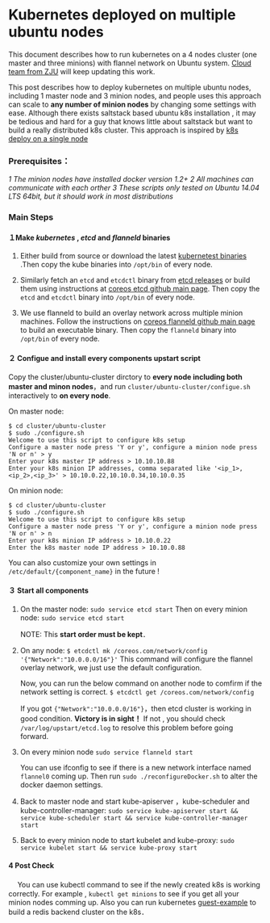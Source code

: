 # Kubernetes deployed on multiple ubuntu nodes

This document describes how to run kubernetes on a 4 nodes cluster (one master and three minions) with flannel network on Ubuntu system. [Cloud team from ZJU](https://github.com/ZJU-SEL) will keep updating this work.

This post describes how to deploy kubernetes on multiple ubuntu nodes, including 1 master node and 3 minion nodes, and people uses this approach can scale to **any number of minion nodes** by changing some settings with ease.
Although there exists saltstack based ubuntu k8s installation ,  it may be tedious and hard for a guy that knows little about saltstack but want to build a really distributed k8s cluster. This approach is inspired by [k8s deploy on a single node](https://github.com/GoogleCloudPlatform/kubernetes/blob/master/docs/getting-started-guides/ubuntu_single_node.md)

### **Prerequisites：**

*1 The minion nodes have installed docker version 1.2+* 
*2  All machines can communicate with each orther*
*3 These scripts only tested on Ubuntu 14.04 LTS 64bit, but it should work in most distributions*


### **Main Steps**
#### １Make *kubernetes* , *etcd* and *flanneld* binaries

1. Either build from source or download the latest [kubernetest binaries](https://github.com/GoogleCloudPlatform/kubernetes/blob/master/docs/getting-started-guides/binary_release.md) .Then copy the kube binaries into `/opt/bin`  of every node.

2.  Similarly fetch an `etcd` and `etcdctl` binary from [etcd releases](https://github.com/coreos/etcd/releases) or build them using instructions at [coreos etcd github main page](https://github.com/coreos/etcd). Then copy the `etcd` and `etcdctl` binary into `/opt/bin` of every node.
 
3. We use flanneld to build an overlay network across multiple minion machines. Follow  the instructions on [coreos flanneld github main page](https://github.com/coreos/flannel) to build an executable binary. Then copy the `flanneld` binary into `/opt/bin` of every node.

#### ２ Configue and install every components upstart script

Copy the cluster/ubuntu-cluster dirctory to **every node including both master and minon nodes**，and run `cluster/ubuntu-cluster/configue.sh` interactively to **on every node**.

On master node:
```
$ cd cluster/ubuntu-cluster
$ sudo ./configure.sh 
Welcome to use this script to configure k8s setup
Configure a master node press 'Y or y', configure a minion node press 'N or n' > y
Enter your k8s master IP address > 10.10.10.88
Enter your k8s minion IP addresses, comma separated like '<ip_1>,<ip_2>,<ip_3>' > 10.10.0.22,10.10.0.34,10.10.0.35
```

On minion node:

```
$ cd cluster/ubuntu-cluster
$ sudo ./configure.sh 
Welcome to use this script to configure k8s setup
Configure a master node press 'Y or y', configure a minion node press 'N or n' > n
Enter your k8s minion IP address > 10.10.0.22
Enter the k8s master node IP address > 10.10.0.88
```
 You can also customize your own settings in `/etc/default/{component_name}` in the future !

#### ３ Start all components
  1. On the master node:
     `sudo service etcd start`
     Then on every minion node:
	 `sudo service etcd start`
	 
	 NOTE:  This **start order must be kept**．
	
  2. On any node:
     `$ etcdctl mk /coreos.com/network/config '{"Network":"10.0.0.0/16"}'`
     This command will configure the flannel overlay network, we just use the default configuration. 
     
	 Now, you can run the below command on another node to comfirm if the network setting is correct.
     `$ etcdctl get /coreos.com/network/config`
     
     If you got `{"Network":"10.0.0.0/16"}`，then etcd cluster is working in good condition. **Victory is in sight！**
     If not , you should check` /var/log/upstart/etcd.log` to resolve this problem before going forward.
	
	
  3. On every minion node
     `sudo service flanneld start`
	
	 You can use ifconfig to see if there is a new network interface named `flannel0` coming up.
	 Then run `sudo ./reconfigureDocker.sh` to alter the docker daemon settings.
	 
	
  4. Back to master node and start kube-apiserver ，kube-scheduler and kube-controller-manager:
     `sudo service kube-apiserver start && service kube-scheduler start && service kube-controller-manager start`
	
  5. Back to every minion node to start kubelet and kube-proxy:
    `sudo service kubelet start && service kube-proxy start`

#### 4 Post Check
　 You can use kubectl command to see if the newly created k8s is working correctly. For example , `kubectl get minions` to see if you get all your minion nodes comming up. Also you can run kubernetes [guest-example](https://github.com/GoogleCloudPlatform/kubernetes/tree/master/examples/guestbook) to build a redis backend cluster on the k8s．